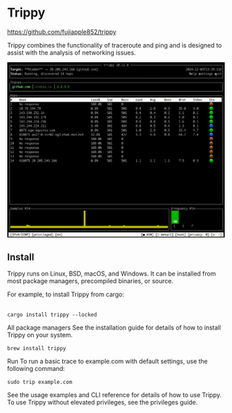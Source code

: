# Trippy

https://github.com/fujiapple852/trippy


Trippy combines the functionality of traceroute and ping and is designed to assist with the analysis of networking issues.

![](https://raw.githubusercontent.com/fujiapple852/trippy/master/assets/0.12.0/demo.gif)

## Install
Trippy runs on Linux, BSD, macOS, and Windows. It can be installed from most package managers, precompiled binaries, or source.

For example, to install Trippy from cargo:
```shell

cargo install trippy --locked
```

All package managers
See the installation guide for details of how to install Trippy on your system.


```shell
brew install trippy
```

Run
To run a basic trace to example.com with default settings, use the following command:
```shell
sudo trip example.com
```
See the usage examples and CLI reference for details of how to use Trippy. To use Trippy without elevated privileges, see the privileges guide.